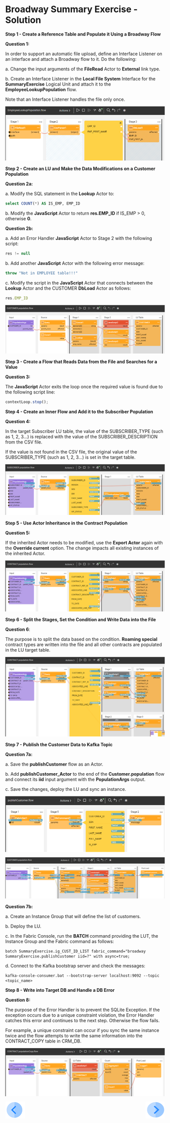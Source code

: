 # Broadway Summary Exercise - Solution

**Step 1 - Create a Reference Table and Populate it Using a Broadway Flow**

**Question 1:**

In order to support an automatic file upload, define an Interface Listener on an interface and attach a Broadway flow to it. Do the following:

a. Change the input arguments of the **FileRead** Actor to **External** link type.

b. Create an Interface Listener in the **Local File System** Interface for the **SummaryExercise** Logical Unit and attach it to the **EmployeeLookupPopulation** flow.

Note that an Interface Listener handles the file only once. 

![image](images/exam_0.PNG)

**Step 2 - Create an LU and Make the Data Modifications on a Customer Population**

**Question 2a:**

a. Modify the SQL statement in the **Lookup** Actor to:

~~~sql
select COUNT(*) AS IS_EMP, EMP_ID
~~~

b. Modify the **JavaScript** Actor to return **res.EMP_ID** if IS_EMP > 0, otherwise **0**.

**Question 2b:**

a. Add an Error Handler **JavaScript** Actor to Stage 2 with the following script:

~~~javascript
res != null 
~~~

b. Add another **JavaScript** Actor with the following error message:

~~~javascript
throw "Not in EMPLOYEE table!!!"
~~~

c. Modify the script in the **JavaScript** Actor that connects between the **Lookup** Actor and the CUSTOMER **DbLoad** Actor as follows:

~~~javascript
res.EMP_ID
~~~

![image](images/exam_1.PNG)

**Step 3 - Create a Flow that Reads Data from the File and Searches for a Value**

**Question 3:**

The **JavaScript** Actor exits the loop once the required value is found due to the following script line:

~~~javascript
contextLoop.stop();
~~~

**Step 4 - Create an Inner Flow and Add it to the Subscriber Population**

**Question 4:**

In the target Subscriber LU table, the value of the SUBSCRIBER_TYPE (such as 1, 2, 3...) is replaced with the value of the SUBSCRIBER_DESCRIPTION from the CSV file.

If the value is not found in the CSV file, the original value of the SUBSCRIBER_TYPE (such as 1, 2, 3...) is set in the target table.

![image](images/exam_2.PNG)

**Step 5 - Use Actor Inheritance in the Contract Population**

**Question 5:**

If the inherited Actor needs to be modified, use the **Export Actor** again with the **Override current** option. The change impacts all existing instances of the inherited Actor.

![image](images/exam_3.PNG)

**Step 6 - Split the Stages, Set the Condition and Write Data into the File**

**Question 6**:

The purpose is to split the data based on the condition. **Roaming special** contract types are written into the file and all other contracts are populated in the LU target table.

![image](images/exam_4.PNG)

**Step 7 - Publish the Customer Data to Kafka Topic**

**Question 7a:**

a. Save the **publishCustomer** flow as an Actor.

b. Add **publishCustomer_Actor** to the end of the **Customer.population** flow and connect its **iid** input argument with the **PopulationArgs** output. 

c. Save the changes, deploy the LU and sync an instance. 

![image](images/exam_5.PNG)

![image](images/exam_6.PNG)

**Question 7b:**

a. Create an Instance Group that will define the list of customers.

b. Deploy the LU.

c. In the Fabric Console, run the **BATCH** command providing the LUT, the Instance Group and the Fabric command as follows:

~~~
batch SummaryExercise.ig_CUST_ID_LIST fabric_command="broadway SummaryExercise.publishCustomer iid=?" with async=true;
~~~

d. Connect to the Kafka bootstrap server and check the messages:

~~~
kafka-console-consumer.bat --bootstrap-server localhost:9092 --topic <topic_name>
~~~

**Step 8 - Write into Target DB and Handle a DB Error**

**Question 8:**

The purpose of the Error Handler is to prevent the SQLite Exception. If the exception occurs due to a unique constraint violation, the Error Handler catches this error and continues to the next step. Otherwise the flow fails. 

For example, a unique constraint can occur if you sync the same instance twice and the flow attempts to write the same information into the CONTRACT_COPY table in CRM_DB. 

![image](images/exam_7.PNG)

[![Previous](/articles/images/Previous.png)](22_broadway_summary_exercise.md)[<img align="right" width="60" height="54" src="/articles/images/Next.png">](23_broadway_exam.md)
